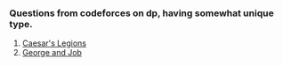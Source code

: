 ### Questions from codeforces on dp, having somewhat unique type.
1. [Caesar's Legions](https://codeforces.com/problemset/problem/118/D)
2. [George and Job](https://codeforces.com/problemset/problem/467/C)
